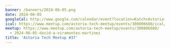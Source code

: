 ```yaml
---
banner: /banners/2024-06-05.png
date: 2024-06-05
googleCal: http://www.google.com/calendar/event?location=Katch+Astoria+-+31-19+Newtown+Ave+-+Queens%2C+NY%2C+us&action=TEMPLATE&sprop=name%3AAstoria+Tech+Meetup&sprop=website%3Ahttps%3A%2F%2Fwww.meetup.com%2Fastoria-tech-meetup%2Fevents%2F300806680&details=For+full+details%2C+including+the+address%2C+and+to+RSVP+see%3A+https%3A%2F%2Fwww.meetup.com%2Fastoria-tech-meetup%2Fevents%2F300806680%0A%0A&text=Astoria+Tech+Meetup+%2337&dates=20240605T230000Z%2F20240606T020000Z
ical: https://www.meetup.com/astoria-tech-meetup/events/300806680/ical/Astoria+Tech+Meetup+%252337.ics
meetup: https://www.meetup.com/astoria-tech-meetup/events/300806680/
  - 2024-06-05-david-a-viramontes-martinez
title: 'Astoria Tech Meetup #37'
---
```

